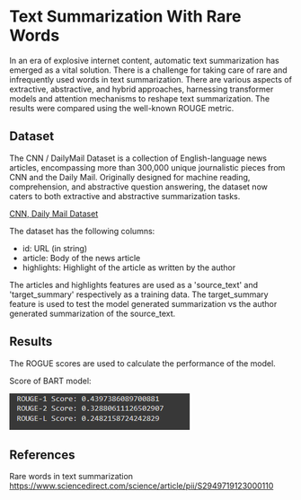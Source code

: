 
# Text Summarization With Rare Words

In an era of explosive internet content, automatic text summarization has emerged as a vital solution. There is a challenge for taking care of rare and infrequently used words in text summarization. There are various aspects of extractive, abstractive, and hybrid approaches, harnessing transformer models and attention mechanisms to reshape text summarization. The results were compared using the well-known ROUGE metric.


## Dataset
The CNN / DailyMail Dataset is a collection of English-language news articles, encompassing more than 300,000 unique journalistic pieces from CNN and the Daily Mail. Originally designed for machine reading, comprehension, and abstractive question answering, the dataset now caters to both extractive and abstractive summarization tasks.

[CNN, Daily Mail Dataset](https://www.kaggle.com/datasets/gowrishankarp/newspaper-text-summarization-cnn-dailymail/data)

The dataset has the following columns:

- id: URL (in string)
- article: Body of the news article
- highlights: Highlight of the article as written by the author

The articles and highlights features are used as a 'source_text' and 'target_summary' respectively as a training data. The target_summary feature is used to test the model generated summarization vs the author generated summarization of the source_text.
## Results
The ROGUE scores are used to calculate the performance of the model.

Score of BART model:


![Score](https://github.com/apoorvwankar/Text-Summarization-With-Rare-Words/blob/main/Score.png)

## References

Rare words in text summarization 
https://www.sciencedirect.com/science/article/pii/S2949719123000110


